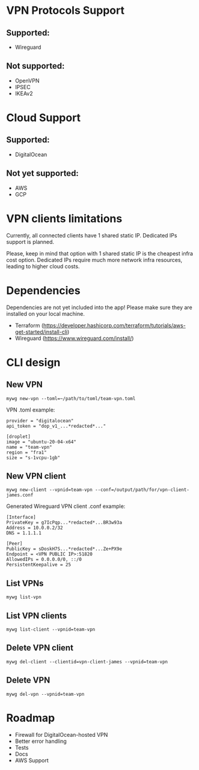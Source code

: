 # __VPN Protocols Support__

## Supported:
- Wireguard
## Not supported:
- OpenVPN
- IPSEC
- IKEAv2

# __Cloud Support__

## Supported:
- DigitalOcean
## Not yet supported:
- AWS
- GCP

# __VPN clients limitations__
Currently, all connected clients have 1 shared static IP.
Dedicated IPs support is planned.

Please, keep in mind that option with 1 shared static IP is the cheapest infra cost option.
Dedicated IPs require much more network infra resources, leading to higher cloud costs.
# __Dependencies__
Dependencies are not yet included into the app! Please make sure they are installed on your local machine.
- Terraform (https://developer.hashicorp.com/terraform/tutorials/aws-get-started/install-cli)
- Wireguard (https://www.wireguard.com/install/)

# __CLI design__

##  __New VPN__

```
mywg new-vpn --toml=~/path/to/toml/team-vpn.toml
```
VPN .toml example:
```
provider = "digitalocean"
api_token = "dop_v1_...*redacted*..."

[droplet]
image = "ubuntu-20-04-x64"
name = "team-vpn"
region = "fra1"
size = "s-1vcpu-1gb"
```

## __New VPN client__


```
mywg new-client --vpnid=team-vpn --conf=/output/path/for/vpn-client-james.conf
```
Generated Wireguard VPN client .conf example:
```
[Interface]
PrivateKey = g7IcPqp...*redacted*...BR3w93a
Address = 10.0.0.2/32
DNS = 1.1.1.1

[Peer]
PublicKey = sDoskH7S...*redacted*...Ze+PX9e
Endpoint = <VPN PUBLIC IP>:51820
AllowedIPs = 0.0.0.0/0, ::/0
PersistentKeepalive = 25
```

## __List VPNs__

```
mywg list-vpn
```
## __List VPN clients__

```
mywg list-client --vpnid=team-vpn
```

## __Delete VPN client__

```
mywg del-client --clientid=vpn-client-james --vpnid=team-vpn 
```

## __Delete VPN__

```
mywg del-vpn --vpnid=team-vpn
```

# __Roadmap__
- Firewall for DigitalOcean-hosted VPN
- Better error handling
- Tests
- Docs
- AWS Support